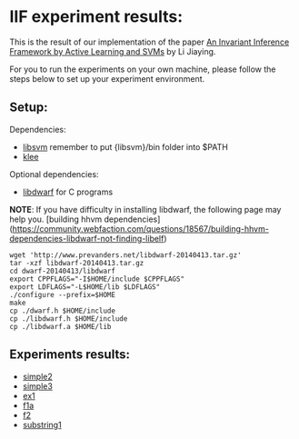 # IIF experiment results:

This is the result of our implementation of the paper [An Invariant Inference Framework by
Active Learning and SVMs](./IIF.pdf) by Li Jiaying.

For you to run the experiments on your own machine, please follow the steps below to set up your experiment environment.

## Setup:

Dependencies:

* [libsvm](https://www.csie.ntu.edu.tw/~cjlin/libsvm/) remember to put {libsvm}/bin folder into $PATH
* [klee](https://klee.github.io/)

Optional dependencies:

* [libdwarf](http://pkgs.fedoraproject.org/repo/pkgs/libdwarf/) for C programs

**NOTE**: If you have difficulty in installing libdwarf, the following page may help you. 
[building hhvm dependencies]
(https://community.webfaction.com/questions/18567/building-hhvm-dependencies-libdwarf-not-finding-libelf)
```
wget 'http://www.prevanders.net/libdwarf-20140413.tar.gz'
tar -xzf libdwarf-20140413.tar.gz
cd dwarf-20140413/libdwarf
export CPPFLAGS="-I$HOME/include $CPPFLAGS"
export LDFLAGS="-L$HOME/lib $LDFLAGS"
./configure --prefix=$HOME
make
cp ./dwarf.h $HOME/include
cp ./libdwarf.h $HOME/include
cp ./libdwarf.a $HOME/lib
```

## Experiments results:
* [simple2](./simple2.html)
* [simple3](./simple3.html)
* [ex1](ex1.html)
* [f1a](f1a.html)
* [f2](f2.html)
* [substring1](substring1.html)